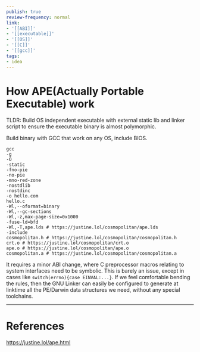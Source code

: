 ```yaml
---
publish: true
review-frequency: normal
link:
- '[[ABI]]'
- '[[executable]]'
- '[[OS]]'
- '[[C]]'
- '[[gcc]]'
tags:
- idea
---
```

# How APE(Actually Portable Executable) work

TLDR: Build OS independent executable with external static lib and linker script to ensure the executable binary is almost polymorphic.

Build binary with GCC that work on any OS, include BIOS.
```
gcc 
-g 
-O 
-static 
-fno-pie 
-no-pie 
-mno-red-zone 
-nostdlib 
-nostdinc 
-o hello.com 
hello.c 
-Wl,--oformat=binary 
-Wl,--gc-sections 
-Wl,-z,max-page-size=0x1000 
-fuse-ld=bfd 
-Wl,-T,ape.lds # https://justine.lol/cosmopolitan/ape.lds
-include 
cosmopolitan.h # https://justine.lol/cosmopolitan/cosmopolitan.h 
crt.o # https://justine.lol/cosmopolitan/crt.o
ape.o # https://justine.lol/cosmopolitan/ape.o
cosmopolitan.a # https://justine.lol/cosmopolitan/cosmopolitan.a
```
It requires a minor ABI change, where C preprocessor macros relating to system interfaces need to be symbolic. This is barely an issue, except in cases like `switch(errno){case EINVAL:...}`. If we feel comfortable bending the rules, then the GNU Linker can easily be configured to generate at linktime all the PE/Darwin data structures we need, without any special toolchains.

---
# References
https://justine.lol/ape.html